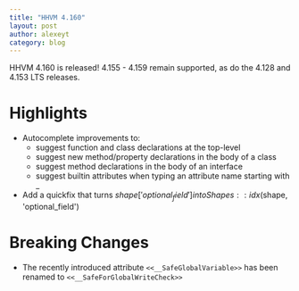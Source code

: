 ```yaml
---
title: "HHVM 4.160"
layout: post
author: alexeyt
category: blog
---
```


HHVM 4.160 is released! 4.155 - 4.159 remain supported,
as do the 4.128 and 4.153 LTS releases.

# Highlights

- Autocomplete improvements to:
  - suggest function and class declarations at the top-level
  - suggest new method/property declarations in the body of a class
  - suggest method declarations in the body of an interface
  - suggest builtin attributes when typing an attribute name starting with _
- Add a quickfix that turns $shape['optional_field'] into
  Shapes::idx($shape, 'optional_field')

# Breaking Changes

- The recently introduced attribute `<<__SafeGlobalVariable>>`
  has been renamed to `<<__SafeForGlobalWriteCheck>>`
